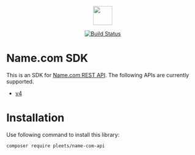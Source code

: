 <p align="center"><img src="https://blog.pleets.org/img/articles/name-com-logo.png" height="50"></p>

<p align="center">
<a href="https://travis-ci.com/pleets/name-com-api"><img src="https://travis-ci.com/pleets/name-com-api.svg?branch=main" alt="Build Status"></a>
</p>

# Name.com SDK

This is an SDK for [Name.com REST API](https://www.name.com/api-docs/). The following APIs are currently supported.

- [v4](https://www.name.com/api-docs/)

# Installation

Use following command to install this library:

```bash
composer require pleets/name-com-api
```
